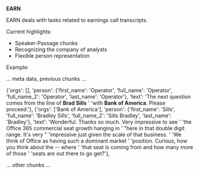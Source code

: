 **EARN**

EARN deals with tasks related to earnings call transcripts.

Current highlights:

- Speaker-Passage chunks
- Recognizing the company of analysts
- Flexible person representation 

Example:

... meta data, previous chunks ...

   {'orgs': [],
    'person': {'first_name': 'Operator',
               'full_name': 'Operator',
               'full_name_2': 'Operator',
               'last_name': 'Operator'},
    'text': 'The next question comes from the line of **Brad Sills** '
            'with **Bank of America**. Please proceed.'},
   {'orgs': ['Bank of America'],
    'person': {'first_name': 'Sills',
               'full_name': 'Bradley Sills',
               'full_name_2': 'Sills Bradley',
               'last_name': 'Bradley'},
    'text': 'Wonderful. Thanks so much. Very impressive to see '
            'the Office 365 commercial seat growth hanging in '
            "here in that double digit range. It's very "
            'impressive just given the scale of that business. '
            'We think of Office as having such a dominant market '
            'position. Curious, how you think about the -- where '
            'that seat is coming from and how many more of those '
            'seats are out there to go get?'},
            
... other chunks ...


